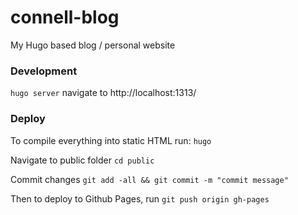 # connell-blog
My Hugo based blog / personal website

### Development
```hugo server``` navigate to http://localhost:1313/

### Deploy
To compile everything into static HTML run:
```hugo```

Navigate to public folder
```cd public```

Commit changes
```git add -all && git commit -m "commit message"```

Then to deploy to Github Pages, run
```git push origin gh-pages```
